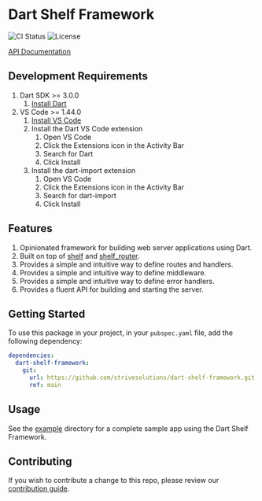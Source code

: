 # Dart Shelf Framework

![CI Status](https://github.com/strivesolutions/dart-shelf-framework/.github/workflows/ci.yml/badge.svg)
![License](https://img.shields.io/badge/license-MIT-blue.svg)

[API Documentation](https://strivesolutions.github.io/dart-shelf-framework/)

## Development Requirements

1. Dart SDK >= 3.0.0
   1. [Install Dart](https://dart.dev/get-dart)
2. VS Code >= 1.44.0
   1. [Install VS Code](https://code.visualstudio.com/download)
   2. Install the Dart VS Code extension
      1. Open VS Code
      2. Click the Extensions icon in the Activity Bar
      3. Search for Dart
      4. Click Install
   3. Install the dart-import extension
      1. Open VS Code
      2. Click the Extensions icon in the Activity Bar
      3. Search for dart-import
      4. Click Install

## Features

1. Opinionated framework for building web server applications using Dart.
2. Built on top of [shelf](https://pub.dev/packages/shelf) and
   [shelf_router](https://pub.dev/packages/shelf_router).
3. Provides a simple and intuitive way to define routes and handlers.
4. Provides a simple and intuitive way to define middleware.
5. Provides a simple and intuitive way to define error handlers.
6. Provides a fluent API for building and starting the server.

## Getting Started

To use this package in your project, in your `pubspec.yaml` file, add the following dependency:

```yaml
dependencies:
  dart-shelf-framework:
    git:
      url: https://github.com/strivesolutions/dart-shelf-framework.git
      ref: main
```

## Usage

See the [example](example) directory for a complete sample app using the Dart Shelf Framework.

## Contributing

If you wish to contribute a change to this repo, please review our [contribution guide](CONTRIBUTING.md).
